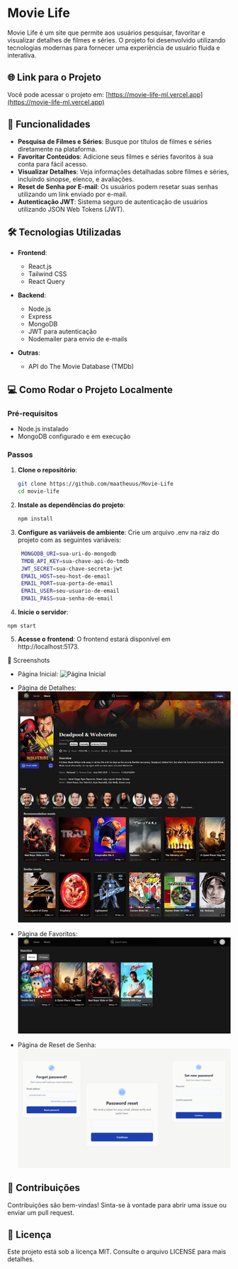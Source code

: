 # Movie Life

Movie Life é um site que permite aos usuários pesquisar, favoritar e visualizar detalhes de filmes e séries. O projeto foi desenvolvido utilizando tecnologias modernas para fornecer uma experiência de usuário fluida e interativa.

## 🌐 Link para o Projeto

Você pode acessar o projeto em: [https://movie-life-ml.vercel.app](https://movie-life-ml.vercel.app)

## 🚀 Funcionalidades

- **Pesquisa de Filmes e Séries**: Busque por títulos de filmes e séries diretamente na plataforma.
- **Favoritar Conteúdos**: Adicione seus filmes e séries favoritos à sua conta para fácil acesso.
- **Visualizar Detalhes**: Veja informações detalhadas sobre filmes e séries, incluindo sinopse, elenco, e avaliações.
- **Reset de Senha por E-mail**: Os usuários podem resetar suas senhas utilizando um link enviado por e-mail.
- **Autenticação JWT**: Sistema seguro de autenticação de usuários utilizando JSON Web Tokens (JWT).

## 🛠️ Tecnologias Utilizadas

- **Frontend**:

  - React.js
  - Tailwind CSS
  - React Query

- **Backend**:

  - Node.js
  - Express
  - MongoDB
  - JWT para autenticação
  - Nodemailer para envio de e-mails

- **Outras**:
  - API do The Movie Database (TMDb)

## 💻 Como Rodar o Projeto Localmente

### Pré-requisitos

- Node.js instalado
- MongoDB configurado e em execução

### Passos

1. **Clone o repositório**:
   ```bash
   git clone https://github.com/maatheuus/Movie-Life
   cd movie-life
   ```
2. **Instale as dependências do projeto**:
   ```bash
   npm install
   ```
3. **Configure as variáveis de ambiente**:
   Crie um arquivo .env na raiz do projeto com as seguintes variáveis:
   ```bash
    MONGODB_URI=sua-uri-do-mongodb
    TMDB_API_KEY=sua-chave-api-do-tmdb
    JWT_SECRET=sua-chave-secreta-jwt
    EMAIL_HOST=seu-host-de-email
    EMAIL_PORT=sua-porta-de-email
    EMAIL_USER=seu-usuario-de-email
    EMAIL_PASS=sua-senha-de-email
   ```
4. **Inicie o servidor**:

```
npm start
```

5. **Acesse o frontend**:
   O frontend estará disponível em http://localhost:5173.

📸 Screenshots

- Página Inicial:
  ![Página Inicial](public\img\home-page.png)

- Página de Detalhes:
  ![Página de Detalhes](public\img\details-page.png)

- Página de Favoritos:
  ![Página de Favoritos](public\img\fav-page.png)

- Página de Reset de Senha:
  ![Páginas de Reset de Senha](public\img\reset-pages.png)

## 🤝 Contribuições

Contribuições são bem-vindas! Sinta-se à vontade para abrir uma issue ou enviar um pull request.

## 📜 Licença

Este projeto está sob a licença MIT. Consulte o arquivo LICENSE para mais detalhes.
